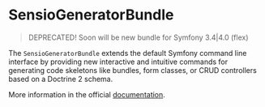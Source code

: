 SensioGeneratorBundle
=====================

> DEPRECATED! Soon will be new bundle for Symfony 3.4|4.0 (flex)

The `SensioGeneratorBundle` extends the default Symfony command line
interface by providing new interactive and intuitive commands for generating
code skeletons like bundles, form classes, or CRUD controllers based on a
Doctrine 2 schema.

More information in the official
[documentation](http://symfony.com/doc/current/bundles/SensioGeneratorBundle/index.html).
